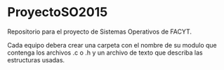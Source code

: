 # ProyectoSO2015
Repositorio para el proyecto de Sistemas Operativos de FACYT.

Cada equipo debera crear una carpeta con el nombre de su modulo que contenga los archivos .c o .h y un archivo de texto que describa las estructuras usadas.

